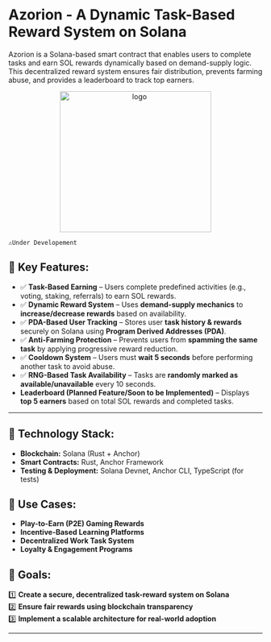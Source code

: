 # Azorion - A Dynamic Task-Based Reward System on Solana
Azorion is a Solana-based smart contract that enables users to complete tasks and earn SOL rewards dynamically based on demand-supply logic. This decentralized reward system ensures fair distribution, prevents farming abuse, and provides a leaderboard to track top earners.
<p align="center">
  <img src="https://github.com/user-attachments/assets/d5eefb93-0aae-40d5-8758-55cc3f41c3a5" alt="logo" width=300 height=280>
</p>

`⚠️Under Developement`

## 🔹 **Key Features:**  
- ✅ **Task-Based Earning** – Users complete predefined activities (e.g., voting, staking, referrals) to earn SOL rewards.  
- ✅ **Dynamic Reward System** – Uses **demand-supply mechanics** to **increase/decrease rewards** based on availability.  
- ✅ **PDA-Based User Tracking** – Stores user **task history & rewards** securely on Solana using **Program Derived Addresses (PDA)**.  
- ✅ **Anti-Farming Protection** – Prevents users from **spamming the same task** by applying progressive reward reduction.  
- ✅ **Cooldown System** – Users must **wait 5 seconds** before performing another task to avoid abuse.  
- ✅ **RNG-Based Task Availability** – Tasks are **randomly marked as available/unavailable** every 10 seconds.  
- **Leaderboard (Planned Feature/Soon to be Implemented)** – Displays **top 5 earners** based on total SOL rewards and completed tasks.  

---
## 🔹 **Technology Stack:**  
- **Blockchain:** Solana (Rust + Anchor)  
- **Smart Contracts:** Rust, Anchor Framework  
- **Testing & Deployment:** Solana Devnet, Anchor CLI, TypeScript (for tests)  

## 🔹 **Use Cases:**  
- **Play-to-Earn (P2E) Gaming Rewards** 
- **Incentive-Based Learning Platforms**   
- **Decentralized Work Task System**  
- **Loyalty & Engagement Programs**   

## 🔹 **Goals:**  
1️⃣ **Create a secure, decentralized task-reward system on Solana**  
2️⃣ **Ensure fair rewards using blockchain transparency**  
3️⃣ **Implement a scalable architecture for real-world adoption**  

---

